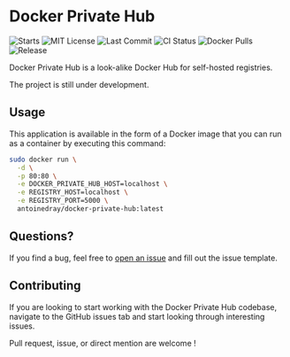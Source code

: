 # Docker Private Hub

![Starts](https://img.shields.io/github/stars/antoinedray/docker-private-hub?style=social)
![MIT License](https://img.shields.io/github/license/antoinedray/docker-private-hub)
![Last Commit](https://img.shields.io/github/last-commit/antoinedray/docker-private-hub)
![CI Status](https://github.com/antoinedray/docker-private-hub/workflows/CI/badge.svg)
![Docker Pulls](https://img.shields.io/docker/pulls/antoinedray/docker-private-hub)
![Release](https://img.shields.io/github/v/release/antoinedray/docker-private-hub?include_prereleases)

Docker Private Hub is a look-alike Docker Hub for self-hosted registries.

The project is still under development.

## Usage

This application is available in the form of a Docker image that you can run as a container by executing this command:

```sh
sudo docker run \
  -d \
  -p 80:80 \
  -e DOCKER_PRIVATE_HUB_HOST=localhost \
  -e REGISTRY_HOST=localhost \
  -e REGISTRY_PORT=5000 \
  antoinedray/docker-private-hub:latest
```

## Questions?

If you find a bug, feel free to [open an issue](https://github.com/antoinedray/docker-private-hub/issues/new) and fill out the issue template.

## Contributing

If you are looking to start working with the Docker Private Hub codebase, navigate to the GitHub issues tab and start looking through interesting issues.

Pull request, issue, or direct mention are welcome !
